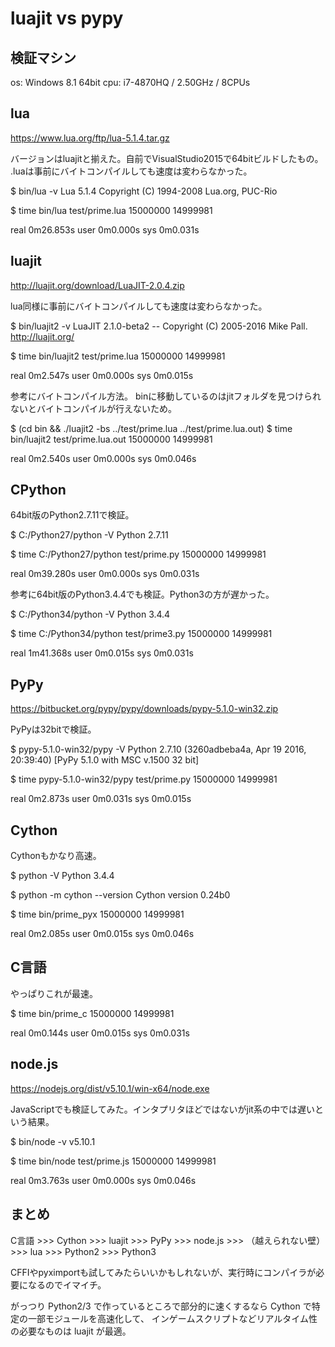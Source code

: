 ﻿luajit vs pypy
==============

検証マシン
----------

os: Windows 8.1 64bit
cpu: i7-4870HQ / 2.50GHz / 8CPUs


lua
---

https://www.lua.org/ftp/lua-5.1.4.tar.gz

バージョンはluajitと揃えた。自前でVisualStudio2015で64bitビルドしたもの。
.luaは事前にバイトコンパイルしても速度は変わらなかった。

  $ bin/lua -v
  Lua 5.1.4  Copyright (C) 1994-2008 Lua.org, PUC-Rio

  $ time bin/lua test/prime.lua 15000000
  14999981

  real    0m26.853s
  user    0m0.000s
  sys     0m0.031s


luajit
------

http://luajit.org/download/LuaJIT-2.0.4.zip

lua同様に事前にバイトコンパイルしても速度は変わらなかった。

  $ bin/luajit2 -v
  LuaJIT 2.1.0-beta2 -- Copyright (C) 2005-2016 Mike Pall. http://luajit.org/

  $ time bin/luajit2 test/prime.lua 15000000
  14999981

  real    0m2.547s
  user    0m0.000s
  sys     0m0.015s

参考にバイトコンパイル方法。
binに移動しているのはjitフォルダを見つけられないとバイトコンパイルが行えないため。

  $ (cd bin && ./luajit2 -bs ../test/prime.lua ../test/prime.lua.out)
  $ time bin/luajit2 test/prime.lua.out 15000000
  14999981

  real    0m2.540s
  user    0m0.000s
  sys     0m0.046s


CPython
-------

64bit版のPython2.7.11で検証。

  $ C:/Python27/python -V
  Python 2.7.11

  $ time C:/Python27/python test/prime.py 15000000
  14999981

  real    0m39.280s
  user    0m0.000s
  sys     0m0.031s

参考に64bit版のPython3.4.4でも検証。Python3の方が遅かった。

  $ C:/Python34/python -V
  Python 3.4.4

  $ time C:/Python34/python test/prime3.py 15000000
  14999981

  real    1m41.368s
  user    0m0.015s
  sys     0m0.031s


PyPy
----

https://bitbucket.org/pypy/pypy/downloads/pypy-5.1.0-win32.zip

PyPyは32bitで検証。

  $ pypy-5.1.0-win32/pypy -V
  Python 2.7.10 (3260adbeba4a, Apr 19 2016, 20:39:40)
  [PyPy 5.1.0 with MSC v.1500 32 bit]

  $ time pypy-5.1.0-win32/pypy test/prime.py 15000000
  14999981

  real    0m2.873s
  user    0m0.031s
  sys     0m0.015s


Cython
------

Cythonもかなり高速。

  $ python -V
  Python 3.4.4

  $ python -m cython --version
  Cython version 0.24b0

  $ time bin/prime_pyx 15000000
  14999981

  real    0m2.085s
  user    0m0.015s
  sys     0m0.046s


C言語
-----

やっぱりこれが最速。

  $ time bin/prime_c 15000000
  14999981

  real    0m0.144s
  user    0m0.015s
  sys     0m0.031s


node.js
-------

https://nodejs.org/dist/v5.10.1/win-x64/node.exe

JavaScriptでも検証してみた。インタプリタほどではないがjit系の中では遅いという結果。

  $ bin/node -v
  v5.10.1

  $ time bin/node test/prime.js 15000000
  14999981

  real    0m3.763s
  user    0m0.000s
  sys     0m0.046s


まとめ
------

C言語 >>> Cython >>> luajit >>> PyPy >>> node.js >>> （越えられない壁） >>> lua >>> Python2 >>> Python3

CFFIやpyximportも試してみたらいいかもしれないが、実行時にコンパイラが必要になるのでイマイチ。

がっつり Python2/3 で作っているところで部分的に速くするなら Cython で特定の一部モジュールを高速化して、
インゲームスクリプトなどリアルタイム性の必要なものは luajit が最適。

